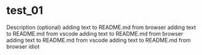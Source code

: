 # test_01
Description (optional)
adding text to README.md from browser
adding text to README.md from vscode
adding text to README.md from browser
adding text to README.md from vscode
adding text to README.md from browser idiot
